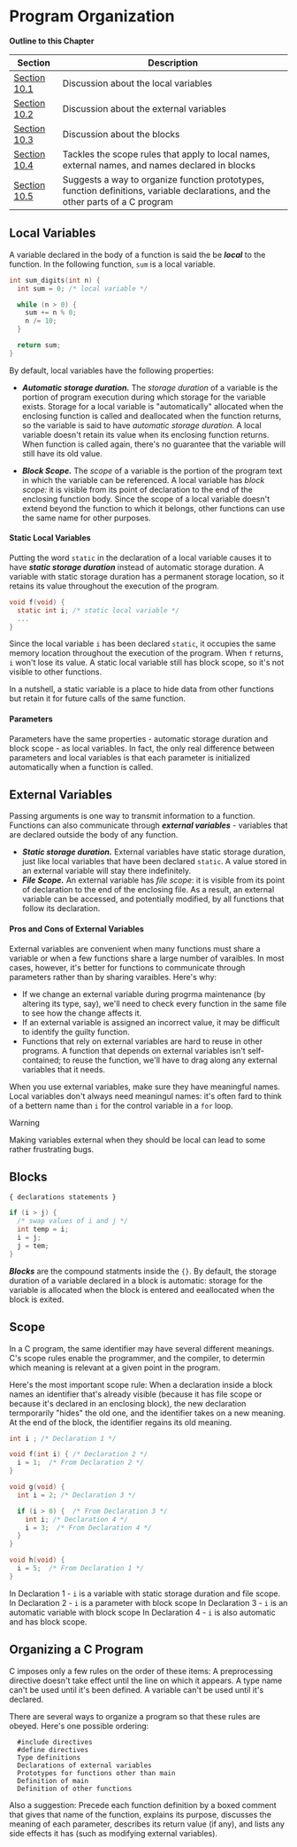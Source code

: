 # Program Organization

**Outline to this Chapter**

| Section                                 | Description                                                                                                                     |
| --------------------------------------- | ------------------------------------------------------------------------------------------------------------------------------- |
| [Section 10.1](#local-variables)        | Discussion about the local variables                                                                                            |
| [Section 10.2](#external-variables)     | Discussion about the external variables                                                                                         |
| [Section 10.3](#blocks)                 | Discussion about the blocks                                                                                                     |
| [Section 10.4](#scope)                  | Tackles the scope rules that apply to local names, external names, and names declared in blocks                                 |
| [Section 10.5](#organizing-a-c-program) | Suggests a way to organize function prototypes, function definitions, variable declarations, and the other parts of a C program |

## Local Variables

A variable declared in the body of a function is said the be **_local_** to the function. In the following function, `sum` is a local variable.

```c
int sum_digits(int n) {
  int sum = 0; /* local variable */

  while (n > 0) {
    sum += n % 0;
    n /= 10;
  }

  return sum;
}
```

By default, local variables have the following properties:

- **_Automatic storage duration._**
  The _storage duration_ of a variable is the portion of program execution during which storage for the variable exists. Storage for a local variable is "automatically" allocated when the enclosing function is called and deallocated when the function returns, so the variable is said to have _automatic storage duration_.
  A local variable doesn't retain its value when its enclosing function returns. When function is called again, there's no guarantee that the variable will still have its old value.

- **_Block Scope._**
  The _scope_ of a variable is the portion of the program text in which the variable can be referenced. A local variable has _block scope:_ it is visible from its point of declaration to the end of the enclosing function body.
  Since the scope of a local variable doesn't extend beyond the function to which it belongs, other functions can use the same name for other purposes.

#### Static Local Variables

Putting the word `static` in the declaration of a local variable causes it to have **_static storage duration_** instead of automatic storage duration.
A variable with static storage duration has a permanent storage location, so it retains its value throughout the execution of the program.

```c
void f(void) {
  static int i; /* static local variable */
  ...
}
```

Since the local variable `i` has been declared `static`, it occupies the same memory location throughout the execution of the program. When `f` returns, `i` won't lose its value.
A static local variable still has block scope, so it's not visible to other functions.

In a nutshell, a static variable is a place to hide data from other functions but retain it for future calls of the same function.

#### Parameters

Parameters have the same properties - automatic storage duration and block scope - as local variables. In fact, the only real difference between parameters and local variables is that each parameter is initialized automatically when a function is called.

## External Variables

Passing arguments is one way to transmit information to a function. Functions can also communicate through **_external variables_** - variables that are declared outside the body of any function.

- **_Static storage duration._**
  External variables have static storage duration, just like local variables that have been declared `static`. A value stored in an external variable will stay there indefinitely.
- **_File Scope._**
  An external variable has _file scope_: it is visible from its point of declaration to the end of the enclosing file. As a result, an external variable can be accessed, and potentially modified, by all functions that follow its declaration.

#### Pros and Cons of External Variables

External variables are convenient when many functions must share a variable or when a few functions share a large number of varaibles.
In most cases, however, it's better for functions to communicate through parameters rather than by sharing varaibles. Here's why:

- If we change an external variable during progrma maintenance (by altering its type, say), we'll need to check every function in the same file to see how the change affects it.
- If an external variable is assigned an incorrect value, it may be difficult to identify the guilty function.
- Functions that rely on external variables are hard to reuse in other programs. A function that depends on external variables isn't self-contained; to reuse the function, we'll have to drag along any external variables that it needs.

When you use external variables, make sure they have meaningful names. Local variables don't always need meaningul names: it's often fard to think of a bettern name than `i` for the control variable in a `for` loop.

> [!WARNING]
> Making variables external when they should be local can lead to some rather frustrating bugs.

## Blocks

```
{ declarations statements }
```

```c
if (i > j) {
  /* swap values of i and j */
  int temp = i;
  i = j;
  j = tem;
}
```

**_Blocks_** are the compound statments inside the `{}`.
By default, the storage duration of a variable declared in a block is automatic: storage for the variable is allocated when the block is entered and eeallocated when the block is exited.

## Scope

In a C program, the same identifier may have several different meanings. C's scope rules enable the programmer, and the compiler, to determin which meaning is relevant at a given point in the program.

Here's the most important scope rule: When a declaration inside a block names an identifier that's already visible (because it has file scope or because it's declared in an enclosing block), the new declaration termporarily "hides" the old one, and the identifier takes on a new meaning.
At the end of the block, the identifier regains its old meaning.

```c
int i ; /* Declaration 1 */

void f(int i) { /* Declaration 2 */
  i = 1;  /* From Declaration 2 */
}

void g(void) {
  int i = 2; /* Declaration 3 */

  if (i > 0) {  /* From Declaration 3 */
    int i; /* Declaration 4 */
    i = 3;  /* From Declaration 4 */
  }
}

void h(void) {
  i = 5;  /* From Declaration 1 */
}
```

In Declaration 1 - `i` is a variable with static storage duration and file scope.
In Declaration 2 - `i` is a parameter with block scope
In Declaration 3 - `i` is an automatic variable with block scope
In Declaration 4 - `i` is also automatic and has block scope.

## Organizing a C Program

C imposes only a few rules on the order of these items: A preprocessing directive doesn't take effect until the line on which it appears. A type name can't be used until it's been defined. A variable can't be used until it's declared.

There are several ways to organize a program so that these rules are obeyed. Here's one possible ordering:

```
  #include directives
  #define directives
  Type definitions
  Declarations of external variables
  Prototypes for functions other than main
  Definition of main
  Definition of other functions
```

Also a suggestion: Precede each function definition by a boxed comment that gives that name of the function, explains its purpose, discusses the meaning of each parameter, describes its return value (if any), and lists any side effects it has (such as modifying external variables).

